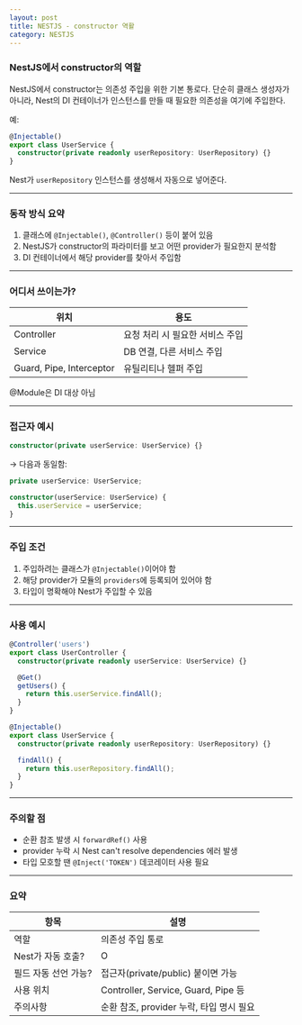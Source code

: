 ```yaml
---
layout: post
title: NESTJS - constructor 역활
category: NESTJS
---
```

### NestJS에서 constructor의 역할

NestJS에서 constructor는 의존성 주입을 위한 기본 통로다. 단순히 클래스 생성자가 아니라, Nest의 DI 컨테이너가 인스턴스를 만들 때 필요한 의존성을 여기에 주입한다.

예:
```ts
@Injectable()
export class UserService {
  constructor(private readonly userRepository: UserRepository) {}
}
```

Nest가 `userRepository` 인스턴스를 생성해서 자동으로 넣어준다.

---

### 동작 방식 요약
1. 클래스에 `@Injectable()`, `@Controller()` 등이 붙어 있음
2. NestJS가 constructor의 파라미터를 보고 어떤 provider가 필요한지 분석함
3. DI 컨테이너에서 해당 provider를 찾아서 주입함

---

### 어디서 쓰이는가?

| 위치 | 용도 |
|------|------|
| Controller | 요청 처리 시 필요한 서비스 주입 |
| Service | DB 연결, 다른 서비스 주입 |
| Guard, Pipe, Interceptor | 유틸리티나 헬퍼 주입 |

@Module은 DI 대상 아님

---

### 접근자 예시
```ts
constructor(private userService: UserService) {}
```
→ 다음과 동일함:
```ts
private userService: UserService;

constructor(userService: UserService) {
  this.userService = userService;
}
```

---

### 주입 조건
1. 주입하려는 클래스가 `@Injectable()`이어야 함
2. 해당 provider가 모듈의 `providers`에 등록되어 있어야 함
3. 타입이 명확해야 Nest가 주입할 수 있음

---

### 사용 예시
```ts
@Controller('users')
export class UserController {
  constructor(private readonly userService: UserService) {}

  @Get()
  getUsers() {
    return this.userService.findAll();
  }
}

@Injectable()
export class UserService {
  constructor(private readonly userRepository: UserRepository) {}

  findAll() {
    return this.userRepository.findAll();
  }
}
```

---

### 주의할 점
- 순환 참조 발생 시 `forwardRef()` 사용
- provider 누락 시 Nest can't resolve dependencies 에러 발생
- 타입 모호할 땐 `@Inject('TOKEN')` 데코레이터 사용 필요

---

### 요약

| 항목 | 설명 |
|------|------|
| 역할 | 의존성 주입 통로 |
| Nest가 자동 호출? | O |
| 필드 자동 선언 가능? | 접근자(private/public) 붙이면 가능 |
| 사용 위치 | Controller, Service, Guard, Pipe 등 |
| 주의사항 | 순환 참조, provider 누락, 타입 명시 필요 |
